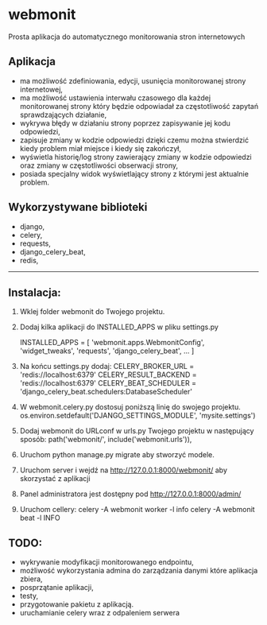 # webmonit
Prosta aplikacja do automatycznego monitorowania stron internetowych

## Aplikacja
* ma możliwość zdefiniowania, edycji, usunięcia monitorowanej strony internetowej,
* ma możliwość ustawienia interwału czasowego dla każdej monitorowanej strony który będzie odpowiadał za częstotliwość zapytań sprawdzających działanie,
* wykrywa błędy w działaniu strony poprzez zapisywanie jej kodu odpowiedzi,
* zapisuje zmiany w kodzie odpowiedzi dzięki czemu można stwierdzić kiedy problem miał miejsce i kiedy się zakończył,
* wyświetla historię/log strony zawierający zmiany w kodzie odpowiedzi oraz zmiany w częstotliwości obserwacji strony,
* posiada specjalny widok wyświetlający strony z którymi jest aktualnie problem.

## Wykorzystywane biblioteki
* django,
* celery, 
* requests, 
* django_celery_beat, 
* redis,
___________

## Instalacja:
1. Wklej folder webmonit do Twojego projektu.
2. Dodaj kilka aplikacji do INSTALLED_APPS w pliku settings.py
 
	INSTALLED_APPS = [
	    'webmonit.apps.WebmonitConfig',
	    'widget_tweaks',
	    'requests',
	    'django_celery_beat',
	...
	]

3. Na końcu settings.py dodaj:
	CELERY_BROKER_URL = 'redis://localhost:6379'
	CELERY_RESULT_BACKEND = 'redis://localhost:6379'
	CELERY_BEAT_SCHEDULER = 'django_celery_beat.schedulers:DatabaseScheduler'

4. W webmonit.celery.py dostosuj poniższą linię do swojego projektu.
	os.environ.setdefault('DJANGO_SETTINGS_MODULE', 'mysite.settings')

5. Dodaj webmonit do URLconf w urls.py Twojego projektu w następujący sposób:
	path('webmonit/', include('webmonit.urls')),

6. Uruchom python manage.py migrate aby stworzyć modele.

7. Uruchom server i wejdź na http://127.0.0.1:8000/webmonit/ aby skorzystać z aplikacji

8. Panel administratora jest dostępny pod http://127.0.0.1:8000/admin/

9. Uruchom cellery:
	celery -A webmonit worker -l info
	celery -A webmonit beat -l INFO


## TODO:
* wykrywanie modyfikacji monitorowanego endpointu,
* możliwość wykorzystania admina do zarządzania danymi które aplikacja zbiera,
* posprzątanie aplikacji,
* testy,
* przygotowanie pakietu z aplikacją.
* uruchamianie celery wraz z odpaleniem serwera


